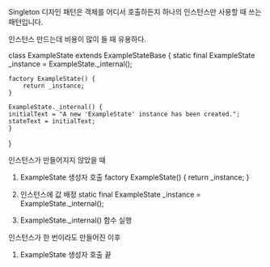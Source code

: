 Singleton 디자인 패턴은
객체를 어디서 호출하든지 하나의 인스턴스만 사용할 때 쓰는 패턴입니다.

인스턴스 만드는데 비용이 많이 들 때 유용하다.






class ExampleState extends ExampleStateBase {
    static final ExampleState _instance = ExampleState._internal();

    factory ExampleState() {
        return _instance;
    }

    ExampleState._internal() {
    initialText = "A new 'ExampleState' instance has been created.";
    stateText = initialText;
    }
}


인스턴스가 만들어지지 않았을 때
1. ExampleState 생성자 호출
factory ExampleState() {
   return _instance;
   }

2. 인스턴스에 값 배정
static final ExampleState _instance = ExampleState._internal();

3. ExampleState._internal() 함수 실행


인스턴스가 한 번이라도 만들어진 이후
1. ExampleState 생성자 호출 끝
